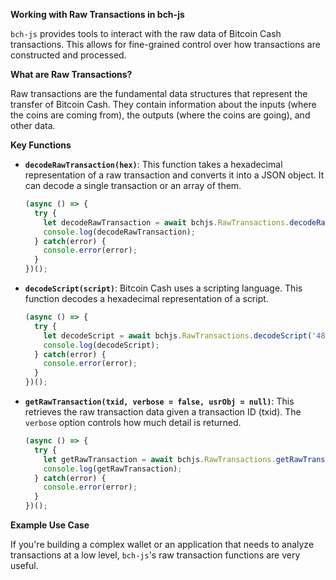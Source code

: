 
**Working with Raw Transactions in bch-js**

`bch-js` provides tools to interact with the raw data of Bitcoin Cash transactions. This allows for fine-grained control over how transactions are constructed and processed.

**What are Raw Transactions?**

Raw transactions are the fundamental data structures that represent the transfer of Bitcoin Cash. They contain information about the inputs (where the coins are coming from), the outputs (where the coins are going), and other data.

**Key Functions**

* **`decodeRawTransaction(hex)`**:  This function takes a hexadecimal representation of a raw transaction and converts it into a JSON object. It can decode a single transaction or an array of them.

    ```javascript
    (async () => {
      try {
        let decodeRawTransaction = await bchjs.RawTransactions.decodeRawTransaction('01000000013ba3edfd7a7b12b27ac72c3e67768f617fc81bc3888a51323a9fb8aa4b1e5e4a000000006a4730440220540986d1c58d6e76f8f05501c520c38ce55393d0ed7ed3c3a82c69af04221232022058ea43ed6c05fec0eccce749a63332ed4525460105346f11108b9c26df93cd72012103083dfc5a0254613941ddc91af39ff90cd711cdcde03a87b144b883b524660c39ffffffff01807c814a000000001976a914d7e7c4e0b70eaa67ceff9d2823d1bbb9f6df9a5188ac00000000');
        console.log(decodeRawTransaction);
      } catch(error) {
        console.error(error);
      }
    })();
    ```
* **`decodeScript(script)`**:  Bitcoin Cash uses a scripting language. This function decodes a hexadecimal representation of a script.

    ```javascript
    (async () => {
      try {
        let decodeScript = await bchjs.RawTransactions.decodeScript('4830450221009a51e00ec3524a7389592bc27bea4af5104a59510f5f0cfafa64bbd5c164ca2e02206c2a8bbb47eabdeed52f17d7df668d521600286406930426e3a9415fe10ed592012102e6e1423f7abde8b70bca3e78a7d030e5efabd3eb35c19302542b5fe7879c1a16');
        console.log(decodeScript);
      } catch(error) {
        console.error(error);
      }
    })();
    ```
* **`getRawTransaction(txid, verbose = false, usrObj = null)`**:  This retrieves the raw transaction data given a transaction ID (txid). The `verbose` option controls how much detail is returned.

    ```javascript
    (async () => {
      try {
        let getRawTransaction = await bchjs.RawTransactions.getRawTransaction("0e3e2357e806b6cdb1f70b54c3a3a17b6714ee1f0e68bebb44a74b1efd512098");
        console.log(getRawTransaction);
      } catch(error) {
        console.error(error);
      }
    })();
    ```

**Example Use Case**

If you're building a complex wallet or an application that needs to analyze transactions at a low level, `bch-js`'s raw transaction functions are very useful.
